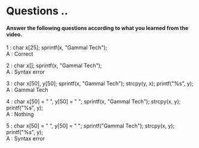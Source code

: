 # Questions ..

#### Answer the following questions according to what you learned from the video.

1 : char x[25]; sprintf(x, "Gammal Tech");  
A : Correct

2 : char x[]; sprintf(x, "Gammal Tech");  
A : Syntax error

3 : char x[50], y[50]; sprintf(x, "Gammal Tech"); strcpy(y, x); printf("%s", y);  
A : Gammal Tech

4 : char x[50] = " ", y[50] = " "; sprintf(x, "Gammal Tech"); strcpy(x, y); printf("%s", y);  
A : Nothing

5 : char x[50] = " ", y[50] = " "; sprintf("Gammal Tech"); strcpy(x, y); printf("%s", y);  
A : Syntax error
